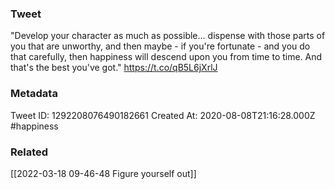 ### Tweet
"Develop your character as much as possible... dispense with those parts of you that are unworthy, and then maybe - if you're fortunate - and you do that carefully, then happiness will descend upon you from time to time. And that's the best you've got." https://t.co/qB5L6jXrlJ

### Metadata
Tweet ID: 1292208076490182661
Created At: 2020-08-08T21:16:28.000Z
#happiness 

### Related
[[2022-03-18 09-46-48 Figure yourself out]]

